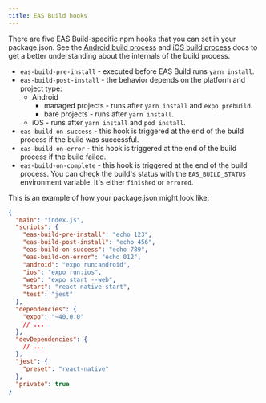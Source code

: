 ```yaml
---
title: EAS Build hooks
---
```


There are five EAS Build-specific npm hooks that you can set in your package.json. See the [Android build process](android-builds.md) and [iOS build process](ios-builds.md) docs to get a better understanding about the internals of the build process.

- `eas-build-pre-install` - executed before EAS Build runs `yarn install`.
- `eas-build-post-install` - the behavior depends on the platform and project type:
  - Android
    - managed projects - runs after `yarn install` and `expo prebuild`.
    - bare projects - runs after `yarn install`.
  - iOS - runs after `yarn install` and `pod install`.
- `eas-build-on-success` - this hook is triggered at the end of the build process if the build was successful.
- `eas-build-on-error` - this hook is triggered at the end of the build process if the build failed.
- `eas-build-on-complete` - this hook is triggered at the end of the build process. You can check the build's status with the `EAS_BUILD_STATUS` environment variable. It's either `finished` or `errored`.

This is an example of how your package.json might look like:

```json
{
  "main": "index.js",
  "scripts": {
    "eas-build-pre-install": "echo 123",
    "eas-build-post-install": "echo 456",
    "eas-build-on-success": "echo 789",
    "eas-build-on-error": "echo 012",
    "android": "expo run:android",
    "ios": "expo run:ios",
    "web": "expo start --web",
    "start": "react-native start",
    "test": "jest"
  },
  "dependencies": {
    "expo": "~40.0.0"
    // ...
  },
  "devDependencies": {
    // ...
  },
  "jest": {
    "preset": "react-native"
  },
  "private": true
}
```
